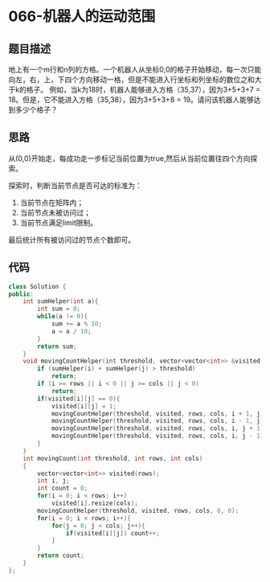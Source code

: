 # 066-机器人的运动范围



## 题目描述

地上有一个m行和n列的方格。一个机器人从坐标0,0的格子开始移动，每一次只能向左，右，上，下四个方向移动一格，但是不能进入行坐标和列坐标的数位之和大于k的格子。 例如，当k为18时，机器人能够进入方格（35,37），因为3+5+3+7 = 18。但是，它不能进入方格（35,38），因为3+5+3+8 = 19。请问该机器人能够达到多少个格子？



## 思路

从(0,0)开始走，每成功走一步标记当前位置为true,然后从当前位置往四个方向探索。

探索时，判断当前节点是否可达的标准为：

1. 当前节点在矩阵内；
2. 当前节点未被访问过；
3. 当前节点满足limit限制。

最后统计所有被访问过的节点个数即可。



## 代码

```c++
class Solution {
public:
    int sumHelper(int a){
        int sum = 0;
        while(a != 0){
            sum += a % 10;
            a = a / 10;
        }
        return sum;
    }
    void movingCountHelper(int threshold, vector<vector<int>> &visited, int rows, int cols, int i, int j){
        if (sumHelper(i) + sumHelper(j) > threshold)
            return;
        if (i >= rows || i < 0 || j >= cols || j < 0)
            return;
        if(visited[i][j] == 0){
            visited[i][j] = 1;
            movingCountHelper(threshold, visited, rows, cols, i + 1, j);
            movingCountHelper(threshold, visited, rows, cols, i - 1, j);
            movingCountHelper(threshold, visited, rows, cols, i, j + 1);
            movingCountHelper(threshold, visited, rows, cols, i, j - 1);
        }
    }
    int movingCount(int threshold, int rows, int cols)
    {
        vector<vector<int>> visited(rows);
        int i, j;
        int count = 0;
        for(i = 0; i < rows; i++)
            visited[i].resize(cols);
        movingCountHelper(threshold, visited, rows, cols, 0, 0);
        for(i = 0; i < rows; i++){
            for(j = 0; j < cols; j++){
                if(visited[i][j]) count++;
            }
        }
        return count;
    }
};
```

